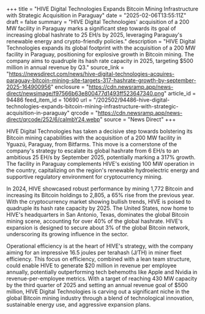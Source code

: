+++
title = "HIVE Digital Technologies Expands Bitcoin Mining Infrastructure with Strategic Acquisition in Paraguay"
date = "2025-02-06T13:55:11Z"
draft = false
summary = "HIVE Digital Technologies' acquisition of a 200 MW facility in Paraguay marks a significant step towards its goal of increasing global hashrate to 25 EH/s by 2025, leveraging Paraguay's renewable energy and crypto-friendly policies."
description = "HIVE Digital Technologies expands its global footprint with the acquisition of a 200 MW facility in Paraguay, positioning for explosive growth in Bitcoin mining. The company aims to quadruple its hash rate capacity in 2025, targeting $500 million in annual revenue by Q3."
source_link = "https://newsdirect.com/news/hive-digital-technologies-acquires-paraguay-bitcoin-mining-site-targets-317-hashrate-growth-by-september-2025-164900956"
enclosure = "https://cdn.newsramp.app/news-direct/newsimage/f97566b63e800477d1493ff523647340.png"
article_id = 94486
feed_item_id = 10690
url = "/202502/94486-hive-digital-technologies-expands-bitcoin-mining-infrastructure-with-strategic-acquisition-in-paraguay"
qrcode = "https://cdn.newsramp.app/news-direct/qrcode/252/6/calmbY24.webp"
source = "News Direct"
+++

<p>HIVE Digital Technologies has taken a decisive step towards bolstering its Bitcoin mining capabilities with the acquisition of a 200 MW facility in Yguazú, Paraguay, from Bitfarms. This move is a cornerstone of the company's strategy to escalate its global hashrate from 6 EH/s to an ambitious 25 EH/s by September 2025, potentially marking a 317% growth. The facility in Paraguay complements HIVE's existing 100 MW operation in the country, capitalizing on the region's renewable hydroelectric energy and supportive regulatory environment for cryptocurrency mining.</p><p>In 2024, HIVE showcased robust performance by mining 1,772 Bitcoin and increasing its Bitcoin holdings to 2,805, a 65% rise from the previous year. With the cryptocurrency market showing bullish trends, HIVE is poised to quadruple its hash rate capacity by 2025. The United States, now home to HIVE's headquarters in San Antonio, Texas, dominates the global Bitcoin mining scene, accounting for over 40% of the global hashrate. HIVE's expansion is designed to secure about 3% of the global Bitcoin network, underscoring its growing influence in the sector.</p><p>Operational efficiency is at the heart of HIVE's strategy, with the company aiming for an impressive 16.5 joules per terahash (J/TH) in miner fleet efficiency. This focus on efficiency, combined with a lean team structure, could enable HIVE to generate $20 million in revenue per employee annually, potentially outperforming tech behemoths like Apple and Nvidia in revenue-per-employee metrics. With a target of reaching 430 MW capacity by the third quarter of 2025 and setting an annual revenue goal of $500 million, HIVE Digital Technologies is carving out a significant niche in the global Bitcoin mining industry through a blend of technological innovation, sustainable energy use, and aggressive expansion plans.</p>